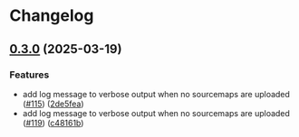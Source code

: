 # Changelog

## [0.3.0](https://github.com/grafana/faro-javascript-bundler-plugins/compare/v0.2.2...v0.3.0) (2025-03-19)


### Features

* add log message to verbose output when no sourcemaps are uploaded ([#115](https://github.com/grafana/faro-javascript-bundler-plugins/issues/115)) ([2de5fea](https://github.com/grafana/faro-javascript-bundler-plugins/commit/2de5feab36ee6be7a648c04929cfcaabd1768745))
* add log message to verbose output when no sourcemaps are uploaded ([#119](https://github.com/grafana/faro-javascript-bundler-plugins/issues/119)) ([c48161b](https://github.com/grafana/faro-javascript-bundler-plugins/commit/c48161b7a65845c28ac457e51813c745b7783f5f))
